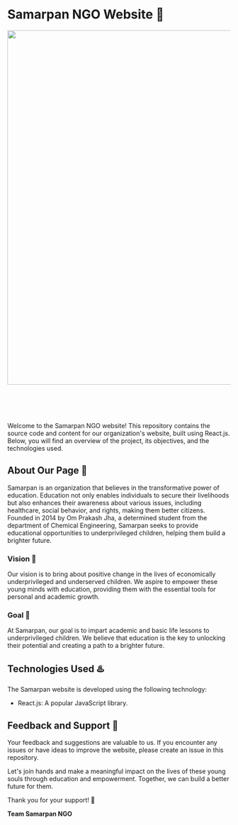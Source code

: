 # Samarpan NGO Website 🌟

<div align="center" style="margin-bottom: 50px;">
  <img src="https://github.com/sanon8268/Samarpan-readme/blob/master/1.101471a7eeb8d6de7411%20(1).jpg" width="800" />
</div>
<br><br>
Welcome to the Samarpan NGO website! This repository contains the source code and content for our organization's website, built using React.js. Below, you will find an overview of the project, its objectives, and the technologies used.

## About Our Page :star2:

Samarpan is an organization that believes in the transformative power of education. Education not only enables individuals to secure their livelihoods but also enhances their awareness about various issues, including healthcare, social behavior, and rights, making them better citizens. Founded in 2014 by Om Prakash Jha, a determined student from the department of Chemical Engineering, Samarpan seeks to provide educational opportunities to underprivileged children, helping them build a brighter future.

### Vision 🎯

Our vision is to bring about positive change in the lives of economically underprivileged and underserved children. We aspire to empower these young minds with education, providing them with the essential tools for personal and academic growth.

### Goal 🎯

At Samarpan, our goal is to impart academic and basic life lessons to underprivileged children. We believe that education is the key to unlocking their potential and creating a path to a brighter future.

## Technologies Used :hotsprings:

The Samarpan website is developed using the following technology:

- React.js: A popular JavaScript library.

## Feedback and Support :beginner:

Your feedback and suggestions are valuable to us. If you encounter any issues or have ideas to improve the website, please create an issue in this repository.

Let's join hands and make a meaningful impact on the lives of these young souls through education and empowerment. Together, we can build a better future for them.

Thank you for your support! 👏

**Team Samarpan NGO**
